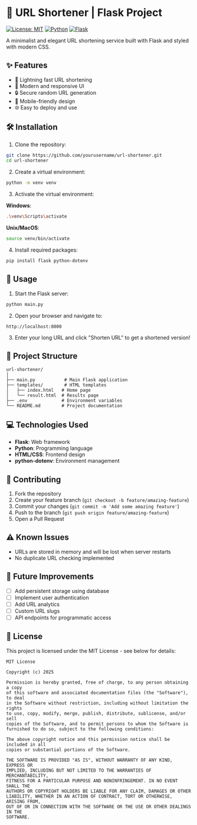 # 🔗 URL Shortener | Flask Project

[![License: MIT](https://img.shields.io/badge/License-MIT-blue.svg)](https://opensource.org/licenses/MIT)
[![Python](https://img.shields.io/badge/Python-3.7%2B-brightgreen)](https://www.python.org/)
[![Flask](https://img.shields.io/badge/Flask-2.0%2B-lightgrey)](https://flask.palletsprojects.com/)

A minimalist and elegant URL shortening service built with Flask and styled with modern CSS.

## ✨ Features

- 🚀 Lightning fast URL shortening
- 🎨 Modern and responsive UI
- 🔒 Secure random URL generation
- 📱 Mobile-friendly design
- 🌐 Easy to deploy and use

## 🛠️ Installation

1. Clone the repository:
```bash
git clone https://github.com/yourusername/url-shortener.git
cd url-shortener
```

2. Create a virtual environment:
```bash
python -m venv venv
```

3. Activate the virtual environment:

**Windows**:
```bash
.\venv\Scripts\activate
```

**Unix/MacOS**:
```bash
source venv/bin/activate
```

4. Install required packages:
```bash
pip install flask python-dotenv
```

## 🚀 Usage

1. Start the Flask server:
```bash
python main.py
```

2. Open your browser and navigate to:
```
http://localhost:8000
```

3. Enter your long URL and click "Shorten URL" to get a shortened version!

## 📁 Project Structure

```
url-shortener/
│
├── main.py           # Main Flask application
├── templates/        # HTML templates
│   ├── index.html   # Home page
│   └── result.html  # Results page
├── .env             # Environment variables
└── README.md        # Project documentation
```

## 💻 Technologies Used

- **Flask**: Web framework
- **Python**: Programming language
- **HTML/CSS**: Frontend design
- **python-dotenv**: Environment management

## 🤝 Contributing

1. Fork the repository
2. Create your feature branch (`git checkout -b feature/amazing-feature`)
3. Commit your changes (`git commit -m 'Add some amazing feature'`)
4. Push to the branch (`git push origin feature/amazing-feature`)
5. Open a Pull Request

## ⚠️ Known Issues

- URLs are stored in memory and will be lost when server restarts
- No duplicate URL checking implemented

## 🎯 Future Improvements

- [ ] Add persistent storage using database
- [ ] Implement user authentication
- [ ] Add URL analytics
- [ ] Custom URL slugs
- [ ] API endpoints for programmatic access

## 📝 License

This project is licensed under the MIT License - see below for details:

```
MIT License

Copyright (c) 2025

Permission is hereby granted, free of charge, to any person obtaining a copy
of this software and associated documentation files (the "Software"), to deal
in the Software without restriction, including without limitation the rights
to use, copy, modify, merge, publish, distribute, sublicense, and/or sell
copies of the Software, and to permit persons to whom the Software is
furnished to do so, subject to the following conditions:

The above copyright notice and this permission notice shall be included in all
copies or substantial portions of the Software.

THE SOFTWARE IS PROVIDED "AS IS", WITHOUT WARRANTY OF ANY KIND, EXPRESS OR
IMPLIED, INCLUDING BUT NOT LIMITED TO THE WARRANTIES OF MERCHANTABILITY,
FITNESS FOR A PARTICULAR PURPOSE AND NONINFRINGEMENT. IN NO EVENT SHALL THE
AUTHORS OR COPYRIGHT HOLDERS BE LIABLE FOR ANY CLAIM, DAMAGES OR OTHER
LIABILITY, WHETHER IN AN ACTION OF CONTRACT, TORT OR OTHERWISE, ARISING FROM,
OUT OF OR IN CONNECTION WITH THE SOFTWARE OR THE USE OR OTHER DEALINGS IN THE
SOFTWARE.
```